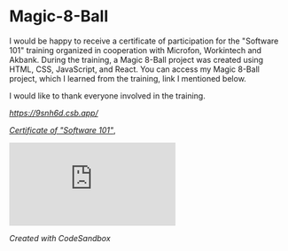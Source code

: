 # Magic-8-Ball

I would be happy to receive a certificate of participation for the "Software 101" training organized in cooperation with Microfon, Workintech and Akbank.
During the training, a Magic 8-Ball project was created using HTML, CSS, JavaScript, and React.
You can access my Magic 8-Ball project, which I learned from the training, link I mentioned below.

I would like to thank everyone involved in the training.

*https://9snh6d.csb.app/*

*[Certificate of "Software 101"](https://microfon.co/ogrenci/sertifika?cert=yazilim-101)*,

![Certificate of Software 101](https://github.com/ZeynepAydinli/Magic-8-Ball/files/13060687/Certificate.of.Software.101.pdf)


*Created with CodeSandbox*
